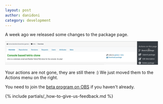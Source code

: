 ```yaml
---
layout: post
author: danidoni
category: development
---
```

A week ago we released some changes to the package page.

<img src="/images/posts/quick-update-about-package-actions/package_actions_in_the_right_menu.png" />

Your actions are not gone, they are still there :) We just moved them to the Actions menu on the right. 

You need to join the [beta program on OBS](/2018/10/04/the-beta-program/) if you
haven't already.

{% include partials/_how-to-give-us-feedback.md %}

